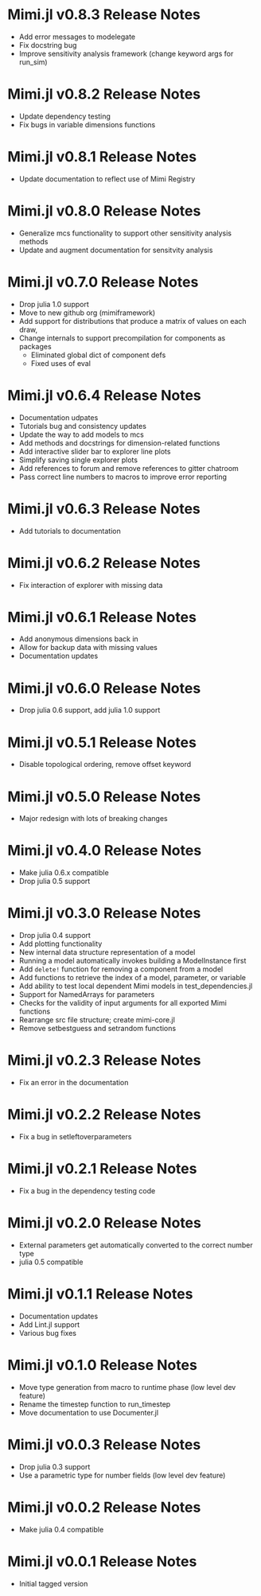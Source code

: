 # Mimi.jl v0.8.3 Release Notes
* Add error messages to modelegate
* Fix docstring bug
* Improve sensitivity analysis framework (change keyword args for run_sim)

# Mimi.jl v0.8.2 Release Notes
* Update dependency testing
* Fix bugs in variable dimensions functions

# Mimi.jl v0.8.1 Release Notes
* Update documentation to reflect use of Mimi Registry

# Mimi.jl v0.8.0 Release Notes
* Generalize mcs functionality to support other sensitivity analysis methods
* Update and augment documentation for sensitvity analysis

# Mimi.jl v0.7.0 Release Notes
* Drop julia 1.0 support
* Move to new github org (mimiframework)
* Add support for distributions that produce a matrix of values on each draw,
* Change internals to support precompilation for components as packages
    - Eliminated global dict of component defs
    - Fixed uses of eval

# Mimi.jl v0.6.4 Release Notes
* Documentation udpates
* Tutorials bug and consistency updates
* Update the way to add models to mcs
* Add methods and docstrings for dimension-related functions
* Add interactive slider bar to explorer line plots
* Simplify saving single explorer plots
* Add references to forum and remove references to gitter chatroom
* Pass correct line numbers to macros to improve error reporting

# Mimi.jl v0.6.3 Release Notes
* Add tutorials to documentation

# Mimi.jl v0.6.2 Release Notes
* Fix interaction of explorer with missing data

# Mimi.jl v0.6.1 Release Notes
* Add anonymous dimensions back in
* Allow for backup data with missing values
* Documentation updates

# Mimi.jl v0.6.0 Release Notes
* Drop julia 0.6 support, add julia 1.0 support

# Mimi.jl v0.5.1 Release Notes
* Disable topological ordering, remove offset keyword

# Mimi.jl v0.5.0 Release Notes
* Major redesign with lots of breaking changes

# Mimi.jl v0.4.0 Release Notes
* Make julia 0.6.x compatible
* Drop julia 0.5 support

# Mimi.jl v0.3.0 Release Notes
* Drop julia 0.4 support
* Add plotting functionality
* New internal data structure representation of a model
* Running a model automatically invokes building a ModelInstance first
* Add `delete!` function for removing a component from a model
* Add functions to retrieve the index of a model, parameter, or variable
* Add ability to test local dependent Mimi models in test_dependencies.jl
* Support for NamedArrays for parameters
* Checks for the validity of input arguments for all exported Mimi functions
* Rearrange src file structure; create mimi-core.jl
* Remove setbestguess and setrandom functions

# Mimi.jl v0.2.3 Release Notes
* Fix an error in the documentation

# Mimi.jl v0.2.2 Release Notes
* Fix a bug in setleftoverparameters

# Mimi.jl v0.2.1 Release Notes
* Fix a bug in the dependency testing code

# Mimi.jl v0.2.0 Release Notes
* External parameters get automatically converted to the correct number type
* julia 0.5 compatible

# Mimi.jl v0.1.1 Release Notes
* Documentation updates
* Add Lint.jl support
* Various bug fixes

# Mimi.jl v0.1.0 Release Notes
* Move type generation from macro to runtime phase (low level dev feature)
* Rename the timestep function to run_timestep
* Move documentation to use Documenter.jl

# Mimi.jl v0.0.3 Release Notes
* Drop julia 0.3 support
* Use a parametric type for number fields (low level dev feature)

# Mimi.jl v0.0.2 Release Notes
* Make julia 0.4 compatible

# Mimi.jl v0.0.1 Release Notes
* Initial tagged version
